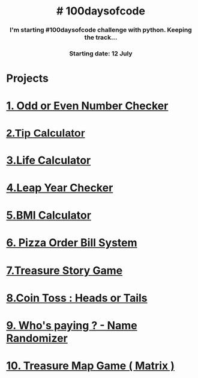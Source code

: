 <h1 align="center">
# 100daysofcode
  </h1>
  <h3 align="center">
I'm starting  #100daysofcode challenge with python. Keeping the track...
</h3>

<h3 align="center">
Starting date: 12 July
</h3>

<h1>Projects</h1>
<h1><a href="https://github.com/rafidoth/100daysofcode/blob/main/odd%20or%20even.py" target="_blank" rel="noopener"><strong>1. Odd or Even Number Checker</strong></a></h1>
<h1><a href="https://github.com/rafidoth/100daysofcode/blob/main/tip_calculator.py" rel="noopener noreferrer" target="_blank"><span style="font-family: Calibri, sans-serif;">2.Tip Calculator</span></a></h1>
<h1><a href="https://github.com/rafidoth/100daysofcode/blob/main/life_calculator.py" rel="noopener noreferrer" target="_blank">3.Life Calculator</a></h1>
<h1><a href="https://github.com/rafidoth/100daysofcode/blob/main/leap-year-program.py" rel="noopener noreferrer" target="_blank">4.Leap Year Checker</a></h1>
<h1><a href="https://github.com/rafidoth/100daysofcode/blob/main/BMI%20calculator.py" rel="noopener noreferrer" target="_blank">5.BMI Calculator</a></h1>
<h1><a href="https://github.com/rafidoth/100daysofcode/blob/main/Pizza%20Order%20Bill%20System.py" rel="noopener noreferrer" target="_blank">6. Pizza Order Bill System</a></h1>
<h1><a href="https://github.com/rafidoth/100daysofcode/blob/main/Treasure%20story%20game.py" rel="noopener noreferrer" target="_blank">7.Treasure Story Game</a></h1>
<h1><a href="https://github.com/rafidoth/100daysofcode/blob/main/heads_or_tails.py" rel="noopener noreferrer" target="_blank">8.Coin Toss : Heads or Tails</a></h1>
<h1><a href="https://github.com/rafidoth/100daysofcode/blob/main/who_is_paying_today_bill_randomizer.py" rel="noopener noreferrer" target="_blank"><strong>9. Who&apos;s paying ? - Name Randomizer</strong></a></h1>
<h1><a href="https://github.com/rafidoth/100daysofcode/blob/main/treasure_map_game.py" rel="noopener noreferrer" target="_blank">10. Treasure Map Game ( Matrix )</a></h1>
